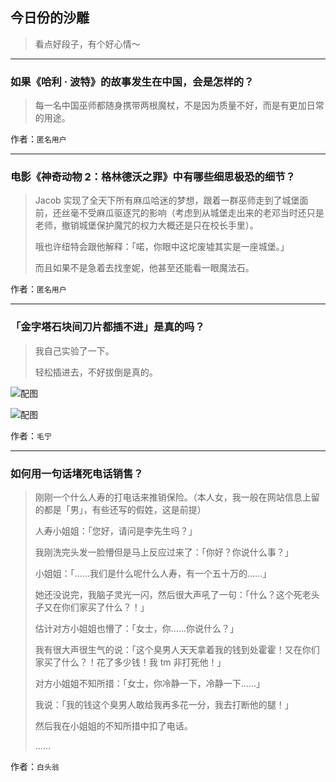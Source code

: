 ## 今日份的沙雕

> 看点好段子，有个好心情～


 
---

### 如果《哈利 · 波特》的故事发生在中国，会是怎样的？

> 每一名中国巫师都随身携带两根魔杖，不是因为质量不好，而是有更加日常的用途。


作者：`匿名用户`

---

### 电影《神奇动物 2：格林德沃之罪》中有哪些细思极恐的细节？

> Jacob 实现了全天下所有麻瓜哈迷的梦想，跟着一群巫师走到了城堡面前，还丝毫不受麻瓜驱逐咒的影响（考虑到从城堡走出来的老邓当时还只是老师，撤销城堡保护魔咒的权力大概还是只在校长手里）。
> 
> 哦也许纽特会跟他解释：「喏，你眼中这坨废墟其实是一座城堡。」
> 
> 而且如果不是急着去找奎妮，他甚至还能看一眼魔法石。


作者：`匿名用户`

---

### 「金字塔石块间刀片都插不进」是真的吗？

> 我自己实验了一下。
> 
> 轻松插进去，不好拔倒是真的。



![配图](http://pic4.zhimg.com/70/v2-eb654bbb15020ca2b1883fb810b3e4a3_b.jpg)



![配图](http://pic1.zhimg.com/70/v2-ec0af14e7fa0e6e61ba4e6ff0873dc58_b.jpg)


作者：`毛宁`

---

### 如何用一句话堵死电话销售？

> 刚刚一个什么人寿的打电话来推销保险。（本人女，我一般在网站信息上留的都是「男」，有些还写的假姓，这是前提）
> 
> 人寿小姐姐：「您好，请问是李先生吗？」
> 
> 我刚洗完头发一脸懵但是马上反应过来了：「你好？你说什么事？」
> 
> 小姐姐：「……我们是什么呢什么人寿，有一个五十万的……」
> 
> 她还没说完，我脑子灵光一闪，然后很大声吼了一句：「什么？这个死老头子又在你们家买了什么？！」
> 
> 估计对方小姐姐也懵了：「女士，你……你说什么？」
> 
> 我有很大声很生气的说：「这个臭男人天天拿着我的钱到处霍霍！又在你们家买了什么？！花了多少钱！我 tm 非打死他！」
> 
> 对方小姐姐不知所措：「女士，你冷静一下，冷静一下……」
> 
> 我说：「我的钱这个臭男人敢给我再多花一分，我去打断他的腿！」
> 
> 然后我在小姐姐的不知所措中扣了电话。
> 
> ……


作者：`白头翁`